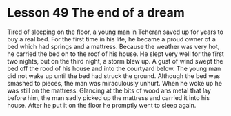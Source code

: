 #  Lesson 49 The end of a dream

Tired of sleeping on the floor, a young man in Teheran saved up for years to buy a real bed. For the first time in his life, he became a proud owner of a bed which had springs and a mattress. Because the weather was very hot, he carried the bed on to the roof of his house. He slept very well for the first two nights, but on the third night, a storm blew up. A gust of wind swept the bed off the rood of his house and into the courtyard below. The young man did not wake up until the bed had struck the ground. Although the bed was smashed to pieces, the man was miraculously unhurt. When he woke up he was still on the mattress. Glancing at the bits of wood ans metal that lay before him, the man sadly picked up the mattress and carried it into his house. After he put it on the floor he promptly went to sleep again.
